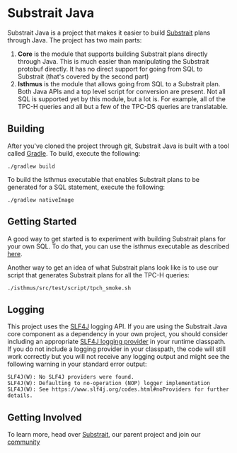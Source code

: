 # Substrait Java

Substrait Java is a project that makes it easier to build [Substrait](https://substrait.io/) plans through Java. The project has two main parts:
1) **Core** is the module that supports building Substrait plans directly through Java. This is much easier than manipulating the Substrait protobuf directly. It has no direct support for going from SQL to Substrait (that's covered by the second part)
2) **Isthmus** is the module that allows going from SQL to a Substrait plan. Both Java APIs and a top level script for conversion are present. Not all SQL is supported yet by this module, but a lot is. For example, all of the TPC-H queries and all but a few of the TPC-DS queries are translatable.

## Building
After you've cloned the project through git, Substrait Java is built with a tool called [Gradle](https://gradle.org/). To build, execute the following:
```
./gradlew build
```

To build the Isthmus executable that enables Substrait plans to be generated for a SQL statement, execute the following:
```
./gradlew nativeImage
```

## Getting Started
A good way to get started is to experiment with building Substrait plans for your own SQL. To do that, you can use the isthmus executable as described [here](https://github.com/substrait-io/substrait-java/blob/main/isthmus/README.md).

Another way to get an idea of what Substrait plans look like is to use our script that generates Substrait plans for all the TPC-H queries:
```
./isthmus/src/test/script/tpch_smoke.sh
```

## Logging
This project uses the [SLF4J](https://www.slf4j.org/) logging API. If you are using the Substrait Java core component as a dependency in your own project, you should consider including an appropriate [SLF4J logging provider](https://www.slf4j.org/manual.html#swapping) in your runtime classpath. If you do not include a logging provider in your classpath, the code will still work correctly but you will not receive any logging output and might see the following warning in your standard error output:

```
SLF4J(W): No SLF4J providers were found.
SLF4J(W): Defaulting to no-operation (NOP) logger implementation
SLF4J(W): See https://www.slf4j.org/codes.html#noProviders for further details.
```

## Getting Involved
To learn more, head over [Substrait](https://substrait.io/), our parent project and join our [community](https://substrait.io/community/)
